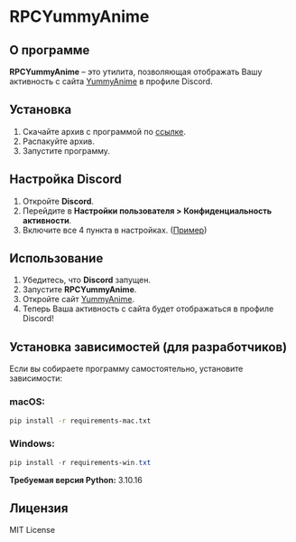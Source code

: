   # RPCYummyAnime

## О программе
**RPCYummyAnime** – это утилита, позволяющая отображать Вашу активность с сайта [YummyAnime](https://yummy-anime.ru/) в профиле Discord.

## Установка

1. Скачайте архив с программой по [ссылке](https://discord.yani.tv/).
2. Распакуйте архив.
3. Запустите программу.


## Настройка Discord
1. Откройте **Discord**.
2. Перейдите в **Настройки пользователя > Конфиденциальность активности**.
3. Включите все 4 пункта в настройках. ([Пример](https://discord.yani.tv/static/img/docs_pics/rpc_sw.png))

## Использование
1. Убедитесь, что **Discord** запущен.
2. Запустите **RPCYummyAnime**.
3. Откройте сайт [YummyAnime](https://yummy-anime.ru/).
4. Теперь Ваша активность с сайта будет отображаться в профиле Discord!

## Установка зависимостей (для разработчиков)
Если вы собираете программу самостоятельно, установите зависимости:

### macOS:
```bash
pip install -r requirements-mac.txt
```

### Windows:
```powershell
pip install -r requirements-win.txt
```

**Требуемая версия Python:** 3.10.16

## Лицензия
MIT License

